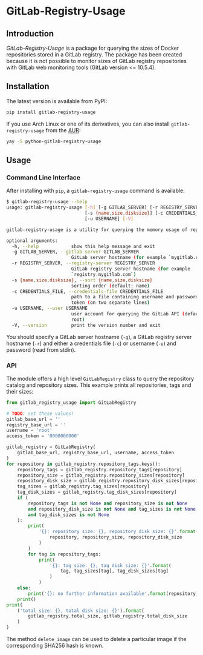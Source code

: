 # GitLab-Registry-Usage

## Introduction

*GitLab-Registry-Usage* is a package for querying the sizes of Docker repositories stored in a GitLab registry. The
package has been created because it is not possible to monitor sizes of GitLab registry repositories with GitLab web
monitoring tools (GitLab version <= 10.5.4).

## Installation

The latest version is available from PyPI:

```bash
pip install gitlab-registry-usage
```

If you use Arch Linux or one of its derivatives, you can also install `gitlab-registry-usage` from the
[AUR](https://aur.archlinux.org/packages/python-gitlab-registry-usage/):

```bash
yay -S python-gitlab-registry-usage
```

## Usage

### Command Line Interface

After installing with `pip`, a `gitlab-registry-usage` command is available:

```bash
$ gitlab-registry-usage --help
usage: gitlab-registry-usage [-h] [-g GITLAB_SERVER] [-r REGISTRY_SERVER]
                             [-s {name,size,disksize}] [-c CREDENTIALS_FILE]
                             [-u USERNAME] [-V]

gitlab-registry-usage is a utility for querying the memory usage of repositories in a GitLab registry.

optional arguments:
  -h, --help            show this help message and exit
  -g GITLAB_SERVER, --gitlab-server GITLAB_SERVER
                        GitLab server hostname (for example `mygitlab.com`)
  -r REGISTRY_SERVER, --registry-server REGISTRY_SERVER
                        GitLab registry server hostname (for example
                        `registry.mygitlab.com`)
  -s {name,size,disksize}, --sort {name,size,disksize}
                        sorting order (default: name)
  -c CREDENTIALS_FILE, --credentials-file CREDENTIALS_FILE
                        path to a file containing username and password/access
                        token (on two separate lines)
  -u USERNAME, --user USERNAME
                        user account for querying the GitLab API (default:
                        root)
  -V, --version         print the version number and exit
```

You should specify a GitLab server hostname (`-g`), a GitLab registry server hostname (`-r`) and either a credentials
file (`-c`) or username (`-u`) and password (read from stdin).

### API

The module offers a high level `GitLabRegistry` class to query the repository catalog and repository sizes. This example
prints all repositories, tags and their sizes:

```python
from gitlab_registry_usage import GitLabRegistry

# TODO: set these values!
gitlab_base_url = ''
registry_base_url = ''
username = 'root'
access_token = '0000000000'

gitlab_registry = GitLabRegistry(
    gitlab_base_url, registry_base_url, username, access_token
)
for repository in gitlab_registry.repository_tags.keys():
    repository_tags = gitlab_registry.repository_tags[repository]
    repository_size = gitlab_registry.repository_sizes[repository]
    repository_disk_size = gitlab_registry.repository_disk_sizes[repository]
    tag_sizes = gitlab_registry.tag_sizes[repository]
    tag_disk_sizes = gitlab_registry.tag_disk_sizes[repository]
    if (
        repository_tags is not None and repository_size is not None
        and repository_disk_size is not None and tag_sizes is not None
        and tag_disk_sizes is not None
    ):
        print(
            '{}: repository size: {}, repository disk size: {}'.format(
                repository, repository_size, repository_disk_size
            )
        )
        for tag in repository_tags:
            print(
                '{}: tag size: {}, tag disk size: {}'.format(
                    tag, tag_sizes[tag], tag_disk_sizes[tag]
                )
            )
    else:
        print('{}: no further information available'.format(repository))
    print()
print(
    ('total size: {}, total disk size: {}').format(
        gitlab_registry.total_size, gitlab_registry.total_disk_size
    )
)
```

The method `delete_image` can be used to delete a particular image if the corresponding SHA256 hash is known.
